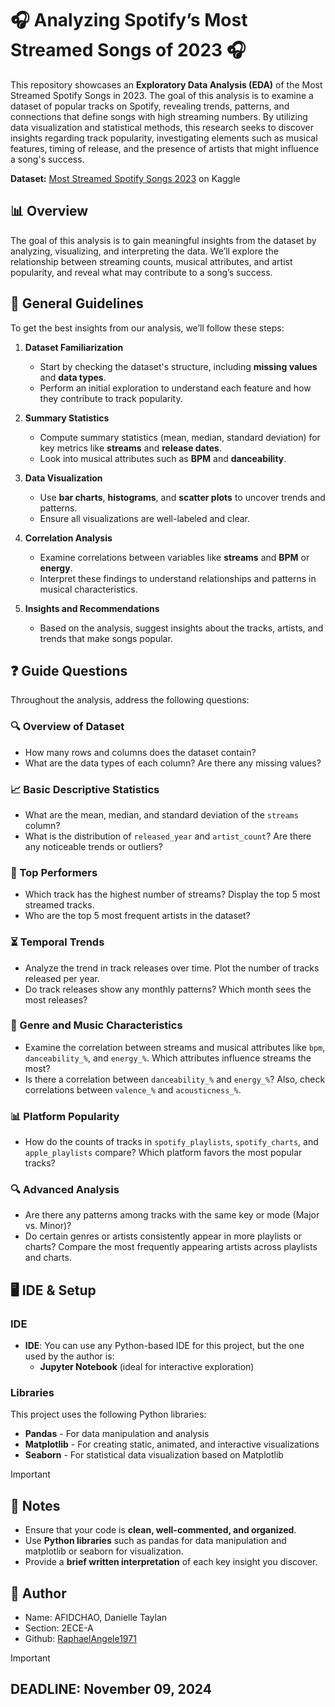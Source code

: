 # 🎧 Analyzing Spotify’s Most Streamed Songs of 2023 🎧

This repository showcases an **Exploratory Data Analysis (EDA)** of the Most Streamed Spotify Songs in 2023. The goal of this analysis is to examine a dataset of popular tracks on Spotify, revealing trends, patterns, and connections that define songs with high streaming numbers. By utilizing data visualization and statistical methods, this research seeks to discover insights regarding track popularity, investigating elements such as musical features, timing of release, and the presence of artists that might influence a song's success.

**Dataset:** [Most Streamed Spotify Songs 2023](https://www.kaggle.com/datasets/nelgiriyewithana/top-spotify-songs-2023) on Kaggle

## 📊 Overview

The goal of this analysis is to gain meaningful insights from the dataset by analyzing, visualizing, and interpreting the data. We’ll explore the relationship between streaming counts, musical attributes, and artist popularity, and reveal what may contribute to a song’s success.

## 📜 General Guidelines

To get the best insights from our analysis, we’ll follow these steps:

1. **Dataset Familiarization**  
   - Start by checking the dataset's structure, including **missing values** and **data types**.
   - Perform an initial exploration to understand each feature and how they contribute to track popularity.

2. **Summary Statistics**  
   - Compute summary statistics (mean, median, standard deviation) for key metrics like **streams** and **release dates**.
   - Look into musical attributes such as **BPM** and **danceability**.

3. **Data Visualization**  
   - Use **bar charts**, **histograms**, and **scatter plots** to uncover trends and patterns.
   - Ensure all visualizations are well-labeled and clear.

4. **Correlation Analysis**  
   - Examine correlations between variables like **streams** and **BPM** or **energy**.
   - Interpret these findings to understand relationships and patterns in musical characteristics.

5. **Insights and Recommendations**  
   - Based on the analysis, suggest insights about the tracks, artists, and trends that make songs popular.

## ❓ Guide Questions

Throughout the analysis, address the following questions:

### 🔍 Overview of Dataset

- How many rows and columns does the dataset contain?
- What are the data types of each column? Are there any missing values?

### 📈 Basic Descriptive Statistics

- What are the mean, median, and standard deviation of the `streams` column?
- What is the distribution of `released_year` and `artist_count`? Are there any noticeable trends or outliers?

### 🎤 Top Performers

- Which track has the highest number of streams? Display the top 5 most streamed tracks.
- Who are the top 5 most frequent artists in the dataset?

### ⏳ Temporal Trends

- Analyze the trend in track releases over time. Plot the number of tracks released per year.
- Do track releases show any monthly patterns? Which month sees the most releases?

### 🎼 Genre and Music Characteristics

- Examine the correlation between streams and musical attributes like `bpm`, `danceability_%`, and `energy_%`. Which attributes influence streams the most?
- Is there a correlation between `danceability_%` and `energy_%`? Also, check correlations between `valence_%` and `acousticness_%`.

### 📊 Platform Popularity

- How do the counts of tracks in `spotify_playlists`, `spotify_charts`, and `apple_playlists` compare? Which platform favors the most popular tracks?

### 🔍 Advanced Analysis

- Are there any patterns among tracks with the same key or mode (Major vs. Minor)?
- Do certain genres or artists consistently appear in more playlists or charts? Compare the most frequently appearing artists across playlists and charts.

## 🖥️ IDE & Setup

### IDE
- **IDE**: You can use any Python-based IDE for this project, but the one used by the author is:
  - **Jupyter Notebook** (ideal for interactive exploration)

### Libraries
This project uses the following Python libraries:
- **Pandas** - For data manipulation and analysis
- **Matplotlib** - For creating static, animated, and interactive visualizations
- **Seaborn** - For statistical data visualization based on Matplotlib

> [!IMPORTANT]
> ## 📌 Notes
>
> - Ensure that your code is **clean, well-commented, and organized**.
> - Use **Python libraries** such as pandas for data manipulation and matplotlib or seaborn for visualization.
> - Provide a **brief written interpretation** of each key insight you discover.

## 👤 Author
- Name: AFIDCHAO, Danielle Taylan
- Section: 2ECE-A
- Github: [RaphaelAngele1971](https://github.com/RaphaelAngele1971)

> [!IMPORTANT]
> ## DEADLINE: November 09, 2024

